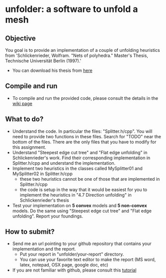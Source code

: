 # unfolder: a software to unfold a mesh

## Objective
You goal is to provide an implementation of a couple of unfolding heuristics from 'Schlickenrieder, Wolfram. "Nets of polyhedra." Master's Thesis, Technische Universität Berlin (1997).'
* You can download his thesis from [here](https://scholar.google.com/scholar?q=Nets%20of%20polyhedra)

## Compile and run
* To compile and run the provided code, please consult the details in the [wiki page](https://github.com/jmlien/unfolder/wiki)

## What to do?
* Understand the code. In particular the files: "Splitter.h/cpp". You will need to provide two functions in these files. Search for "TODO" near the bottom of the files. There are the only files that you have to modify for this assignment.
* Understand "Steepest edge cut tree" and "Flat edge unfolding" in Schlickenrieder's work. Find their corresponding implementation in Splitter.h/cpp and understand the implementation. 
* Implement two heuristics in the classes called MySplitter01 and MySplitter02 in Splitter.h/cpp
  * these two heuristics cannot be one of those that are implemented in Splitter.h/cpp
  * the code is setup in the way that it would be easiest for you to implement the heuristics in "4.7 Direction unfolding" in Schlickenrieder's thesis
* Test your implementation on **5 convex** models and **5 non-convex** models. Do the same using  "Steepest edge cut tree" and "Flat edge unfolding". Report your foundings.

## How to submit?
* Send me an url pointing to your github repository that contains your implementation and the report.
  * Put your report in "unfolder/your-report" directory.
  * You can use your favorite text editor to make the report (MS word, latex, notepad, OSX page, google doc, etc)
* If you are not familiar with github, please consult this [tutorial](https://guides.github.com/activities/hello-world/)
